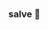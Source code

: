 ### salve 👋

<!--
**Arthur-s4ntxs/Arthur-s4ntxs** is a ✨ _special_ ✨ repository because its `README.md` (this file) appears on your GitHub profile.

minha vida:

🙏 estudo no sesi, senai e CNA
🌎 moro em São Paulo 
⚡ tenho 16 anos
👾 amo video game

## ferramentas e tcnologia

<img src="https://cdn.jsdelivr.net/gh/devicons/devicon/icons/github/github-original-wordmark.svg" />






